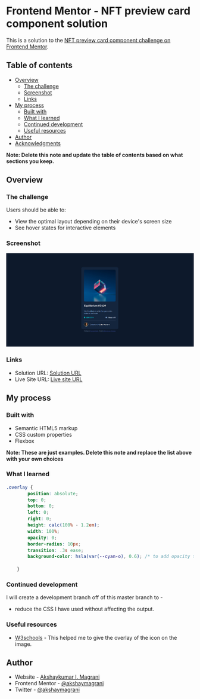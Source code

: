 # Frontend Mentor - NFT preview card component solution

This is a solution to the [NFT preview card component challenge on Frontend Mentor](https://www.frontendmentor.io/challenges/nft-preview-card-component-SbdUL_w0U).

## Table of contents

- [Overview](#overview)
  - [The challenge](#the-challenge)
  - [Screenshot](#screenshot)
  - [Links](#links)
- [My process](#my-process)
  - [Built with](#built-with)
  - [What I learned](#what-i-learned)
  - [Continued development](#continued-development)
  - [Useful resources](#useful-resources)
- [Author](#author)
- [Acknowledgments](#acknowledgments)

**Note: Delete this note and update the table of contents based on what sections you keep.**

## Overview

### The challenge

Users should be able to:

- View the optimal layout depending on their device's screen size
- See hover states for interactive elements

### Screenshot

![](images/Screenshot.png)

### Links

- Solution URL: [Solution URL](https://github.com/akshaymagrani/webDev-n-nft-preview-card-component-main)
- Live Site URL: [Live site URL](https://web-dev-n-nft-preview-card-component-main-nqybsz4v2.vercel.app/)

## My process

### Built with

- Semantic HTML5 markup
- CSS custom properties
- Flexbox

**Note: These are just examples. Delete this note and replace the list above with your own choices**

### What I learned

```css
.overlay {
        position: absolute;
        top: 0;
        bottom: 0;
        left: 0;
        right: 0;
        height: calc(100% - 1.2em);
        width: 100%;
        opacity: 0;
        border-radius: 10px;
        transition: .3s ease;
        background-color: hsla(var(--cyan-o), 0.6); /* to add opacity to background specifically, without affecting the icon */
        
    }
```
### Continued development

I will create a development branch off of this master branch to -
- reduce the CSS I have used without affecting the output.

### Useful resources

- [W3schools](https://www.w3schools.com/howto/howto_css_image_overlay_icon.asp) - This helped me to give the overlay of the icon on the image.

## Author

- Website - [Akshaykumar I. Magrani](https://www.your-site.com)
- Frontend Mentor - [@akshaymagrani](https://www.frontendmentor.io/profile/akshaymagrani)
- Twitter - [@akshaymagrani](https://www.twitter.com/akshaymagrani)
